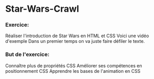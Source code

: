 # Star-Wars-Crawl

### Exercice:

Réaliser l'introduction de Star Wars en HTML et CSS Voici une vidéo d'exemple Dans un premier temps on va juste faire défiler le texte.

### But de l'exercice:

Connaître plus de propriétés CSS
Améliorer ses compétences en positionnement CSS
Apprendre les bases de l'animation en CSS
